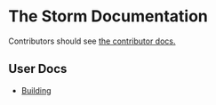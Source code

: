 # The Storm Documentation

Contributors should see [the contributor docs.](/contributing)

## User Docs
- [Building](/building)

